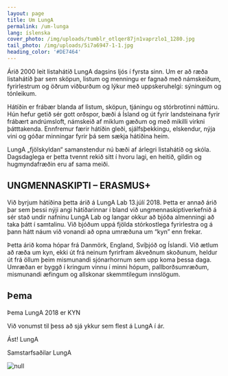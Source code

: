 ```yaml
---
layout: page
title: Um LungA
permalink: /um-lunga
lang: íslenska
cover_photo: /img/uploads/tumblr_otlqer87jn1vaprzlo1_1280.jpg
tail_photo: /img/uploads/5i7a6947-1-1.jpg
heading_color: '#DE7464'
---
```

Árið 2000 leit listahátíð LungA dagsins ljós í fyrsta sinn. Um er að ræða listahátíð þar sem sköpun, listum og menningu er fagnað með námskeiðum, fyrirlestrum og öðrum viðburðum og lýkur með uppskeruhelgi: sýningum og tónleikum.

Hátíðin er frábær blanda af listum, sköpun, tjáningu og stórbrotinni náttúru. Hún hefur getið sér gott orðspor, bæði á Ísland og út fyrir landsteinana fyrir frábært andrúmsloft, námskeið af miklum gæðum og með mikilli virkni þátttakenda. Ennfremur færir hátíðin gleði, sjálfsþekkingu, elskendur, nýja vini og góðar minningar fyrir þá sem sækja hátíðina heim.

LungA „fjölskyldan“ samanstendur nú bæði af árlegri listahátíð og skóla. Dagsdaglega er þetta tvennt rekið sitt í hvoru lagi, en heitið, gildin og hugmyndafræðin eru af sama meiði.

## UNGMENNASKIPTI – ERASMUS+

Við byrjum hátíðina þetta árið á LungA Lab 13.júlí 2018.
Þetta er annað árið þar sem þessi nýji angi hátíðarinnar í bland við ungmennaskiptiverkefnið á sér stað undir nafninu LungA Lab og langar okkur að bjóða almenningi að taka þátt í samtalinu. Við bjóðum uppá fjölda stórkostlega fyrirlestra og á þann hátt náum við vonandi að opna umræðuna um “kyn” enn frekar.

Þetta árið koma hópar frá Danmörk, England, Svíþjóð og Íslandi.
Við ætlum að ræða um kyn, ekki út frá neinum fyrirfram ákveðnum skoðunum, heldur út frá öllum þeim mismunandi sjónarhornum sem upp koma þessa daga. Umræðan er byggð í kringum vinnu í minni hópum, pallborðsumræðum, mismunandi æfingum og allskonar skemmtilegum innslögum.

## Þema

Þema LungA 2018 er KYN

Við vonumst til þess að sjá ykkur sem flest á LungA í ár.

Ást!
LungA

Samstarfsaðilar LungA

![null](/img/uploads/samstarfsaðilar.png)
